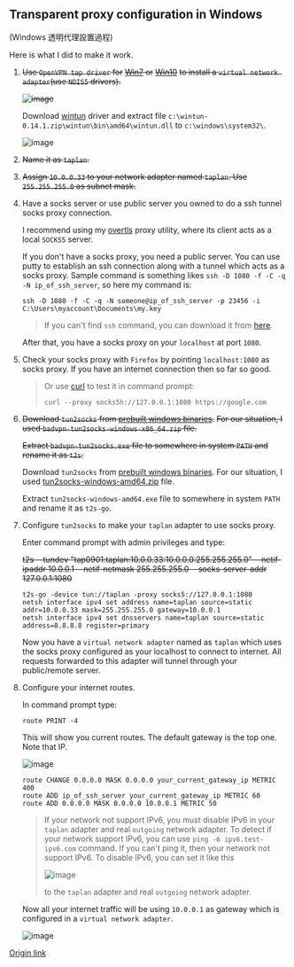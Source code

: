 ## Transparent proxy configuration in Windows
(Windows 透明代理設置過程)

Here is what I did to make it work.

1. ~~Use `OpenVPN tap driver` for~~
   ~~[Win7](https://build.openvpn.net/downloads/releases/tap-windows-9.24.2-I601-Win7.exe) or~~
   ~~[Win10](https://build.openvpn.net/downloads/releases/tap-windows-9.24.2-I601-Win10.exe)~~
   ~~to install a `virtual network adapter`(use `NDIS5` drivers).~~

   ~~![image](https://user-images.githubusercontent.com/30760636/263932470-fdb4d9ea-2b98-4fd5-a62c-5f3cc039b06d.png)~~

   Download [wintun](https://www.wintun.net/) driver and extract file
   `c:\wintun-0.14.1.zip\wintun\bin\amd64\wintun.dll`
   to `c:\windows\system32\`.

   ![image](https://user-images.githubusercontent.com/30760636/271336372-a31e3220-eefd-4476-90f8-0366c78bd02d.png)

2. ~~Name it as `taplan`.~~
3. ~~Assign `10.0.0.33` to your network adapter named `taplan`. Use `255.255.255.0` as subnet mask.~~
4. Have a socks server or use public server you owned to do a ssh tunnel socks proxy connection.

   I recommend using my [overtls](https://github.com/ShadowsocksR-Live/overtls) proxy utility,
   where its client acts as a local `SOCKS5` server.

   If you don't have a socks proxy, you need a public server.
   You can use putty to establish an ssh connection along with a tunnel which acts as a socks proxy.
   Sample command is something likes `ssh -D 1080 -f -C -q -N ip_of_ssh_server`, so here my command is:
   ```
   ssh -D 1080 -f -C -q -N someone@ip_of_ssh_server -p 23456 -i C:\Users\myaccount\Documents\my.key
   ```
   > If you can't find `ssh` command, you can download it from [here](https://github.com/PowerShell/Win32-OpenSSH/releases).

   After that, you have a socks proxy on your `localhost` at port `1080`.

5. Check your socks proxy with `Firefox` by pointing `localhost:1080` as socks proxy.
If you have an internet connection then so far so good.
   > Or use [curl](https://curl.se/windows/) to test it in command prompt:
   > ```
   > curl --proxy socks5h://127.0.0.1:1080 https://google.com
   > ```

6. ~~Download `tun2socks` from [prebuilt windows binaries](https://github.com/ssrlive/badvpn/releases).~~
   ~~For our situation, I used `badvpn-tun2socks-windows-x86_64.zip` file.~~

   ~~Extract `badvpn-tun2socks.exe` file to somewhere in system `PATH` and rename it as `t2s`.~~

   Download `tun2socks` from [prebuilt windows binaries](https://github.com/xjasonlyu/tun2socks/releases).
   For our situation, I used [tun2socks-windows-amd64.zip](https://github.com/xjasonlyu/tun2socks/releases/download/v2.5.1/tun2socks-windows-amd64.zip) file.

   Extract `tun2socks-windows-amd64.exe` file to somewhere in system `PATH` and rename it as `t2s-go`.

7. Configure `tun2socks` to make your `taplan` adapter to use socks proxy.

   Enter command prompt with admin privileges and type:

   ~~t2s --tundev "tap0901:taplan:10.0.0.33:10.0.0.0:255.255.255.0" --netif-ipaddr 10.0.0.1 --netif-netmask 255.255.255.0 --socks-server-addr 127.0.0.1:1080~~

   ```
   t2s-go -device tun://taplan -proxy socks5://127.0.0.1:1080
   netsh interface ipv4 set address name=taplan source=static addr=10.0.0.33 mask=255.255.255.0 gateway=10.0.0.1
   netsh interface ipv4 set dnsservers name=taplan source=static address=8.8.8.8 register=primary
   ```
   Now you have a `virtual network adapter` named as `taplan` which uses the socks proxy configured as your localhost to connect to internet.
   All requests forwarded to this adapter will tunnel through your public/remote server.

8. Configure your internet routes.

   In command prompt type:
   ```
   route PRINT -4
   ```
   This will show you current routes. The default gateway is the top one. Note that IP.

   ![image](https://user-images.githubusercontent.com/30760636/263947329-db57c742-580b-4681-824f-c9f91b50a0aa.png)

   ```
   route CHANGE 0.0.0.0 MASK 0.0.0.0 your_current_gateway_ip METRIC 400
   route ADD ip_of_ssh_server your_current_gateway_ip METRIC 60
   route ADD 0.0.0.0 MASK 0.0.0.0 10.0.0.1 METRIC 50
   ```

   > If your network not support IPv6, you must disable IPv6 in your `taplan` adapter and real `outgoing` network adapter.
   > To detect if your network support IPv6, you can use `ping -6 ipv6.test-ipv6.com` command.
   > If you can't ping it, then your network not support IPv6.
   > To disable IPv6, you can set it like this
   >
   > ![image](https://user-images.githubusercontent.com/30760636/264288164-3e1b933b-fe85-4828-bcae-69f2295b6f2b.png)
   >
   > to the `taplan` adapter and real `outgoing` network adapter.

   Now all your internet traffic will be using `10.0.0.1` as gateway which is configured in a `virtual network adapter`.

   ![image](https://user-images.githubusercontent.com/30760636/263973875-55903a3b-c40f-4ca6-9ccf-aefe8c7c893e.png)

[Origin link](https://superuser.com/questions/1339015/virtual-network-adapter-that-forwards-request-to-a-socks-proxy)
